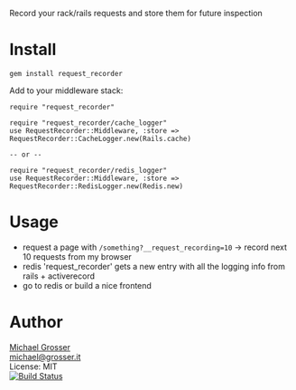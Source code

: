 Record your rack/rails requests and store them for future inspection

Install
=======

    gem install request_recorder

Add to your middleware stack:

    require "request_recorder"

    require "request_recorder/cache_logger"
    use RequestRecorder::Middleware, :store => RequestRecorder::CacheLogger.new(Rails.cache)

    -- or --

    require "request_recorder/redis_logger"
    use RequestRecorder::Middleware, :store => RequestRecorder::RedisLogger.new(Redis.new)

Usage
=====

 - request a page with `/something?__request_recording=10` -> record next 10 requests from my browser
 - redis 'request_recorder' gets a new entry with all the logging info from rails + activerecord
 - go to redis or build a nice frontend

Author
======
[Michael Grosser](http://grosser.it)<br/>
michael@grosser.it<br/>
License: MIT<br/>
[![Build Status](https://travis-ci.org/grosser/request_recorder.png)](https://travis-ci.org/grosser/request_recorder)

